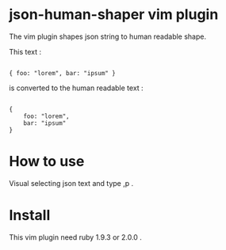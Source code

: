 json-human-shaper vim plugin
=================
  
The vim plugin shapes json string to human readable shape.  
    
This text :

<code>
{ foo: "lorem", bar: "ipsum" }  
</code>

is converted to the human readable text :  

<code>  
{  
    foo: "lorem",  
    bar: "ipsum"  
}
</code>

How to use
=================

Visual selecting json text and type ,p .  

Install
=================

This vim plugin need ruby 1.9.3 or 2.0.0 .

